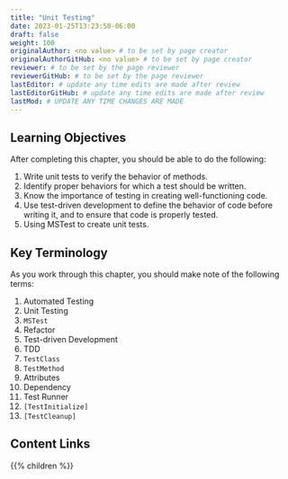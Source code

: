 ```yaml
---
title: "Unit Testing"
date: 2023-01-25T13:23:58-06:00
draft: false
weight: 100
originalAuthor: <no value> # to be set by page creator
originalAuthorGitHub: <no value> # to be set by page creator
reviewer: # to be set by the page reviewer
reviewerGitHub: # to be set by the page reviewer
lastEditor: # update any time edits are made after review
lastEditorGitHub: # update any time edits are made after review
lastMod: # UPDATE ANY TIME CHANGES ARE MADE
---
```


## Learning Objectives

After completing this chapter, you should be able to do the following:

1. Write unit tests to verify the behavior of methods.
1. Identify proper behaviors for which a test should be written.
1. Know the importance of testing in creating well-functioning code.
1. Use test-driven development to define the behavior of code before writing it, and to ensure that code is properly tested.
1. Using MSTest to create unit tests.

## Key Terminology

As you work through this chapter, you should make note of the following terms:

1. Automated Testing
1. Unit Testing
1. `MSTest`
1. Refactor
1. Test-driven Development
1. TDD
1. `TestClass`
1. `TestMethod`
1. Attributes
1. Dependency
1. Test Runner
1. `[TestInitialize]`
1. `[TestCleanup]`

## Content Links

{{% children %}}
